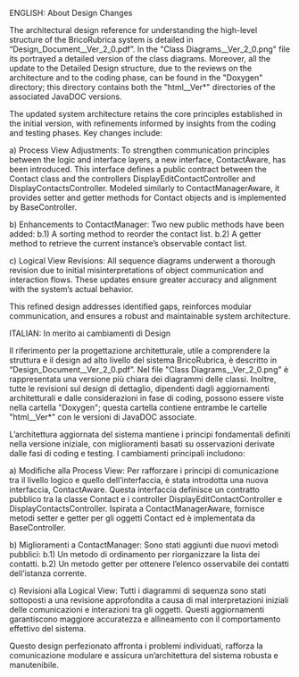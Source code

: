 ENGLISH:
About Design Changes

The architectural design reference for understanding the high-level structure of the BricoRubrica system is detailed in “Design_Document__Ver_2_0.pdf”. In the "Class Diagrams__Ver_2_0.png" file its portrayed a detailed version of the class diagrams.
Moreover, all the update to the Detailed Design structure, due to the reviews on the architecture and to the coding phase, can be found in the "Doxygen" directory; this directory contains both the "html__Ver*" directories of the associated JavaDOC versions.

The updated system architecture retains the core principles established in the initial version, with refinements informed by insights from the coding and testing phases. Key changes include:

a) Process View Adjustments:
To strengthen communication principles between the logic and interface layers, a new interface, ContactAware, has been introduced. This interface defines a public contract between the Contact class and the controllers DisplayEditContactController and DisplayContactsController. Modeled similarly to ContactManagerAware, it provides setter and getter methods for Contact objects and is implemented by BaseController.

b) Enhancements to ContactManager:
Two new public methods have been added:
	b.1) A sorting method to reorder the contact list.
	b.2) A getter method to retrieve the current instance’s observable contact list.

c) Logical View Revisions:
All sequence diagrams underwent a thorough revision due to initial misinterpretations of object communication and interaction flows. These updates ensure greater accuracy and alignment with the system’s actual behavior.

This refined design addresses identified gaps, reinforces modular communication, and ensures a robust and maintainable system architecture.


ITALIAN:
In merito ai cambiamenti di Design

Il riferimento per la progettazione architetturale, utile a comprendere la struttura e il design ad alto livello del sistema BricoRubrica, è descritto in “Design_Document__Ver_2_0.pdf”. Nel file "Class Diagrams__Ver_2_0.png" è rappresentata una versione più chiara dei diagrammi delle classi.
Inoltre, tutte le revisioni sul design di dettaglio, dipendenti dagli aggiornamenti architetturali e dalle considerazioni in fase di coding, possono essere viste nella cartella "Doxygen"; questa cartella contiene entrambe le cartelle "html__Ver*" con le versioni di JavaDOC associate.

L’architettura aggiornata del sistema mantiene i principi fondamentali definiti nella versione iniziale, con miglioramenti basati su osservazioni derivate dalle fasi di coding e testing. I cambiamenti principali includono:

a) Modifiche alla Process View:
Per rafforzare i principi di comunicazione tra il livello logico e quello dell’interfaccia, è stata introdotta una nuova interfaccia, ContactAware. Questa interfaccia definisce un contratto pubblico tra la classe Contact e i controller DisplayEditContactController e DisplayContactsController. Ispirata a ContactManagerAware, fornisce metodi setter e getter per gli oggetti Contact ed è implementata da BaseController.

b) Miglioramenti a ContactManager:
Sono stati aggiunti due nuovi metodi pubblici:
	b.1) Un metodo di ordinamento per riorganizzare la lista dei contatti.
	b.2) Un metodo getter per ottenere l’elenco osservabile dei contatti dell’istanza 		     corrente.

c) Revisioni alla Logical View:
Tutti i diagrammi di sequenza sono stati sottoposti a una revisione approfondita a causa di mal interpretazioni iniziali delle comunicazioni e interazioni tra gli oggetti. Questi aggiornamenti garantiscono maggiore accuratezza e allineamento con il comportamento effettivo del sistema.

Questo design perfezionato affronta i problemi individuati, rafforza la comunicazione modulare e assicura un’architettura del sistema robusta e manutenibile.
